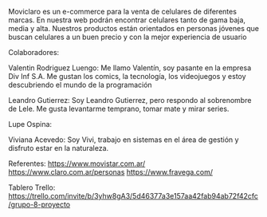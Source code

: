 Moviclaro es un e-commerce para la venta de celulares de diferentes marcas. En nuestra web podrán encontrar celulares tanto de gama baja, media y alta. Nuestros productos están orientados en personas jóvenes que buscan celulares a un buen precio y con la mejor experiencia de usuario  

Colaboradores: 

Valentin Rodriguez Luengo: Me llamo Valentín, soy pasante en la empresa Div Inf S.A. Me gustan los comics, la tecnología, los videojuegos y estoy descubriendo el mundo de la programación

Leandro Gutierrez: Soy Leandro Gutierrez, pero respondo al sobrenombre de Lele. Me gusta levantarme temprano, tomar mate y mirar series.

Lupe Ospina: 

Viviana Acevedo: Soy Vivi, trabajo en sistemas en el área de gestión y disfruto estar en la naturaleza. 

Referentes: 
https://www.movistar.com.ar/
https://www.claro.com.ar/personas
https://www.fravega.com/

Tablero Trello: https://trello.com/invite/b/3yhw8gA3/5d46377a3e157aa42fab94ab72f42cfc/grupo-8-proyecto

